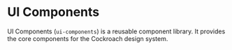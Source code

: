 # UI Components

UI Components (`ui-components`) is a reusable component library. It provides the core components for the Cockroach design system.
